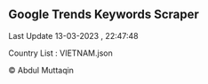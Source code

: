 

## Google Trends Keywords Scraper 
 
Last Update 13-03-2023 , 22:47:48

Country List :
VIETNAM.json



© Abdul Muttaqin 
